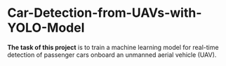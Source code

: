 # Car-Detection-from-UAVs-with-YOLO-Model

**The task of this project** is to train a machine learning model for real-time detection of passenger cars onboard an unmanned aerial vehicle (UAV).
